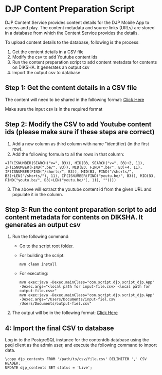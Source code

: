 # DJP Content Preparation Script

DJP Content Service provides content details for the DJP Mobile App to access and play. The content metadata and source links (URLs) are stored in a database from which the Content Service provides the details.

To upload content details to the database, following is the process:
1. Get the content details in a CSV file
2. Modify the csv to add Youtube content ids
3. Run the content preparation script to add content metadata for contents on DIKSHA. It generates an output csv
4. Import the output csv to database

## Step 1: Get the content details in a CSV file
The content will need to be shared in the following format: [Click Here](https://raw.githubusercontent.com/DJP-Digital-Jaaduii-Pitara/djp-devops/release-1.0.0/scripts/script-djp/sample-csv/input-file.csv)

Make sure the input csv is in the required format

## Step 2: Modify the CSV to add Youtube content ids (please make sure if these steps are correct)
1. Add a new column as third column with name "identifier) (in the first row).
2. Add the following formula to all the rows in that column:
```
=IF(ISNUMBER(SEARCH("v=", B3)), MID(B3, SEARCH("v=", B3)+2, 11), IF(ISNUMBER(FIND(".be/", B3)), MID(B3, FIND(".be/", B3)+4, 11), IF(ISNUMBER(FIND("/shorts/", B3)), MID(B3, FIND("/shorts/", B3)+LEN("/shorts/"), 11), IF(ISNUMBER(FIND("youtu.be/", B3)), MID(B3, FIND("youtu.be/", B3)+LEN("youtu.be/"), 11), ""))))
```
3. The above will extract the youtube content id from the given URL and populate it in the column.

## Step 3: Run the content preparation script to add content metadata for contents on DIKSHA. It generates an output csv
1. Run the following command:
    - Go to the script root folder.
	- For building the script:

		```mvn clean install```

	- For executing:

		```
		mvn exec:java -Dexec.mainClass="com.script.djp.script_djp.App" -Dexec.args="<local path for input-file.csv> <local path for output-file.csv>"
		mvn exec:java -Dexec.mainClass="com.script.djp.script_djp.App" -Dexec.args="/Users/Documents/input-fiel.csv /Users/Documents/output-fiel.csv"
		```
2. The output will be in the following format: [Click Here](https://raw.githubusercontent.com/DJP-Digital-Jaaduii-Pitara/djp-devops/release-1.0.0/scripts/script-djp/sample-csv/output-file.csv)

## 4: Import the final CSV to database
Log in to the PostgreSQL instance for the contentdb database using the psql client as the admin user, and execute the following command to import data.
```
\copy djp_contents FROM '/path/to/csv/file.csv' DELIMITER ',' CSV HEADER;
UPDATE djp_contents SET status = 'Live';
```
